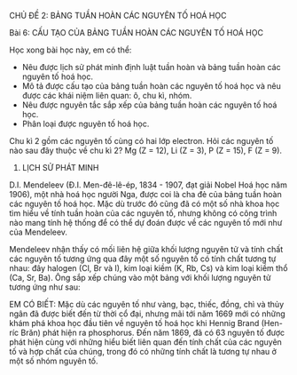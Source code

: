 CHỦ ĐỀ 2: BẢNG TUẦN HOÀN CÁC NGUYÊN TỐ HOÁ HỌC

Bài 6: CẤU TẠO CỦA BẢNG TUẦN HOÀN CÁC NGUYÊN TỐ HOÁ HỌC

Học xong bài học này, em có thể:
- Nêu được lịch sử phát minh định luật tuần hoàn và bảng tuần hoàn các nguyên tố hoá học.
- Mô tả được cấu tạo của bảng tuần hoàn các nguyên tố hoá học và nêu được các khái niệm liên quan: ô, chu kì, nhóm.
- Nêu được nguyên tắc sắp xếp của bảng tuần hoàn các nguyên tố hoá học.
- Phân loại được nguyên tố hoá học.

Chu kì 2 gồm các nguyên tố cùng có hai lớp electron. Hỏi các nguyên tố nào sau đây thuộc về chu kì 2? Mg (Z = 12), Li (Z = 3), P (Z = 15), F (Z = 9).

1. LỊCH SỬ PHÁT MINH

D.I. Mendeleev (Đ.I. Men-đê-lê-ép, 1834 - 1907, đạt giải Nobel Hoá học năm 1906), một nhà hoá học người Nga, được coi là cha đẻ của bảng tuần hoàn các nguyên tố hoá học. Mặc dù trước đó cũng đã có một số nhà khoa học tìm hiểu về tính tuần hoàn của các nguyên tố, nhưng không có công trình nào mang tính hệ thống để có thể dự đoán được về các nguyên tố mới như của Mendeleev.

Mendeleev nhận thấy có mối liên hệ giữa khối lượng nguyên tử và tính chất các nguyên tố tương ứng qua đây một số nguyên tố có tính chất tương tự nhau: đây halogen (Cl, Br và I), kim loại kiềm (K, Rb, Cs) và kim loại kiềm thổ (Ca, Sr, Ba). Ông sắp xếp chúng vào một bảng với khối lượng nguyên tử tương ứng như sau:

EM CÓ BIẾT:
Mặc dù các nguyên tố như vàng, bạc, thiếc, đồng, chì và thủy ngân đã được biết đến từ thời cổ đại, nhưng mãi tới năm 1669 mới có những khám phá khoa học đầu tiên về nguyên tố hoá học khi Hennig Brand (Hen-ríc Brăn) phát hiện ra phosphorus. Đến năm 1869, đã có 63 nguyên tố được phát hiện cùng với những hiểu biết liên quan đến tính chất của các nguyên tố và hợp chất của chúng, trong đó có những tính chất là tương tự nhau ở một số nhóm nguyên tố.